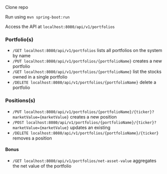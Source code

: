 Clone repo

Run using `mvn spring-boot:run`

Access the API at `localhost:8080/api/v1/portfolios`

### Portfolio(s) 
 - `/GET localhost:8080/api/v1/portfolios` lists all portfolios on the system by name
 - `/PUT localhost:8080/api/v1/portfolios/{portfolioName}` creates a new portfolio
 - `/GET localhost:8080/api/v1/portfolios/{portfolioName}` list the stocks owned in a single portfolio
 - `/DELETE localhost:8080/api/v1/portfolios/{portfolioName}` delete a portfolio
 
### Positions(s)
 - `/PUT localhost:8080/api/v1/portfolios/{portfolioName}/{ticker}?marketValue={marketValue}` creates a new position
 - `/POST localhost:8080/api/v1/portfolios/{portfolioName}/{ticker}?marketValue={marketValue}` updates an existing
 - `/DELETE localhost:8080/api/v1/portfolios/{portfolioName}/{ticker}` removes a position

#### Bonus
 - `/GET localhost:8080/api/v1/portfolios/net-asset-value` aggregates the net value of the portfolio
